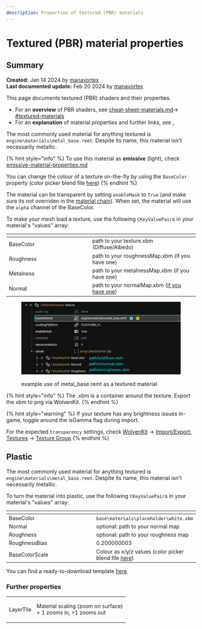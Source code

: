 ```yaml
---
description: Properties of textured (PBR) materials
---
```


# Textured (PBR) material properties

## Summary

**Created:** Jan 14 2024 by [manavortex](https://app.gitbook.com/u/NfZBoxGegfUqB33J9HXuCs6PVaC3 "mention")\
**Last documented update:** Feb 20 2024 by [manavortex](https://app.gitbook.com/u/NfZBoxGegfUqB33J9HXuCs6PVaC3 "mention")

This page documents textured (PBR) shaders and their properties.&#x20;

* For an **overview** of PBR shaders, see [cheat-sheet-materials.md](../../references-lists-and-overviews/cheat-sheet-materials.md "mention")-> [#textured-materials](../../references-lists-and-overviews/cheat-sheet-materials.md#textured-materials "mention")
* For an **explanation** of material properties and further links, see [.](./ "mention")

The most commonly used material for anything textured is `engine\materials\metal_base.remt`. Despite its name, this material isn't necessarily metallic.

{% hint style="info" %}
To use this material as **emissive** (light), check [emissive-material-properties.md](emissive-material-properties.md "mention")&#x20;

You can change the colour of a texture on-the-fly by using the `BaseColor` property  (color picker blend file [here](https://mega.nz/file/uE902LDQ#YmrHs0oAQBQqaFPjvYGazxI5s2LUlqzuNG14jU8Vgks))
{% endhint %}

The material can be transparent by setting `enableMask` to `True` (and make sure its not overriden in the [material chain](../shaders/#the-daisy-chain)). When set, the material will use the `alpha` channel of the BaseColor.&#x20;

To make your mesh load a texture, use the following `CKeyValuePair`s in your material's "values" array:

<table><thead><tr><th width="208"></th><th></th></tr></thead><tbody><tr><td>BaseColor</td><td>path to your texture.xbm (Diffuse/Albedo)</td></tr><tr><td>Roughness</td><td>path to your roughnessMap.xbm (if you have one)</td></tr><tr><td>Metalness</td><td>path to your metalnessMap.xbm (if you have one)</td></tr><tr><td>Normal</td><td>path to your normalMap.xbm (<a href="../../../modding-guides/textures-and-luts/self-made-normal-maps/">if you have one</a>)</td></tr></tbody></table>

<figure><img src="../../../.gitbook/assets/textured material example.png" alt=""><figcaption><p>example use of metal_base.remt as a textured material</p></figcaption></figure>

{% hint style="info" %}
The .xbm is a container around the texture. Export the xbm to png via WolvenKit.
{% endhint %}

{% hint style="warning" %}
If your texture has any brightness issues in-game, toggle around the isGamma flag during import.

For the expected `transparency` settings, check [WolvenKit](https://app.gitbook.com/o/-MP5ijqI11FeeX7c8-N8/s/-MP_ozZVx2gRZUPXkd4r/ "mention") -> [Import/Export: Textures](https://app.gitbook.com/s/-MP_ozZVx2gRZUPXkd4r/wolvenkit-app/usage/import-export/textures "mention") -> [Texture Group](https://app.gitbook.com/s/-MP_ozZVx2gRZUPXkd4r/wolvenkit-app/usage/import-export/textures#texture-group "mention")
{% endhint %}

## Plastic

The most commonly used material for anything textured is `engine\materials\metal_base.remt`. Despite its name, this material isn't necessarily metallic.

To turn the material into plastic, use the following `CKeyValuePair`s in your material's "values" array:

<table><thead><tr><th width="232"></th><th></th></tr></thead><tbody><tr><td>BaseColor</td><td><code>base\materials\placeholder\white.xbm</code></td></tr><tr><td>Normal</td><td>optional: path to your normal map</td></tr><tr><td>Roughness</td><td>optional: path to your roughness map</td></tr><tr><td>RoughnessBias</td><td>0.200000003</td></tr><tr><td>BaseColorScale</td><td>Colour as x/y/z values (color picker blend file <a href="https://mega.nz/file/uE902LDQ#YmrHs0oAQBQqaFPjvYGazxI5s2LUlqzuNG14jU8Vgks">here</a>)</td></tr></tbody></table>

You can find a ready-to-download template [here](https://mega.nz/file/nElTyD6Z#LU5kYrd42ikOvWdWSVu51e0Brg0E-YqymCp5AgQdaLY).

### Further properties

|           |                                                                         |
| --------- | ----------------------------------------------------------------------- |
| LayerTile | <p>Material scaling (zoom on surface)<br>> 1 zooms in, >1 zooms out</p> |
